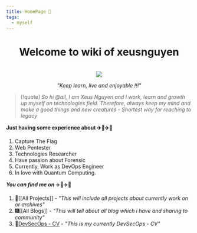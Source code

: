 ```yaml
---
title: HomePage 🏡
tags:
  - myself
---
```


<div align="center">
	<h1>Welcome to wiki of xeusnguyen</h1><br>
	<img src="https://avatars.githubusercontent.com/u/74602538?s=400&v=4">
    <em><p style="text-align: center;">"Keep learn, live and enjoyable !!!"</p></em>
</div>

> [!quote] *So hi @all, I am Xeus Nguyen and I work, learn and growth up myself on technologies field. Therefore, always keep my mind and make a good things and new creatures - Shortest way for reaching to legacy*

**Just having some experience about ✈️🚀✈️🚀**
1. Capture The Flag
2. Web Pentester
3. Technologies Researcher
4. Have passion about Forensic
5. Currently, Work as DevOps Engineer
6. In love with Quantum Computing.

***You can find me on*** ✈️🚀✈️🚀
1. 🏢[[All Projects]] - *"This will include all projects about currently work on or archives"*
2. 🎆[[All Blogs]]  - *"This will tell about all blog which i have and sharing to community"*
3. 🔱[DevSecOps - CV](https://drive.google.com/file/d/1pa8X7JaO3fL3YT5n-7cGPh-2Ns7zGo4S/view?usp=sharing) - *"This is my currently DevSecOps - CV"*
